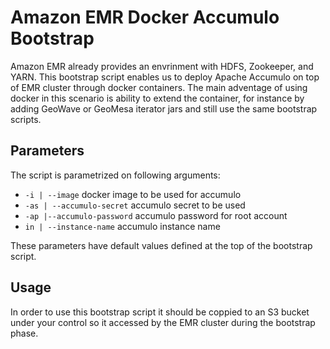 # Amazon EMR Docker Accumulo Bootstrap

Amazon EMR already provides an envrinment with HDFS, Zookeeper, and YARN. This bootstrap script enables us to deploy Apache Accumulo on top of EMR cluster through docker containers. The main adventage of using docker in this scenario is ability to extend the container, for instance by adding GeoWave or GeoMesa iterator jars and still use the same bootstrap scripts.

## Parameters

The script is parametrized on following arguments:

  - `-i | --image` docker image to be used for accumulo
  - `-as | --accumulo-secret` accumulo secret to be used
  - `-ap |--accumulo-password` accumulo password for root account
  - `in | --instance-name` accumulo instance name

These parameters have default values defined at the top of the bootstrap script.

## Usage

In order to use this bootstrap script it should be coppied to an S3 bucket under your control so it accessed by the EMR cluster during the bootstrap phase.
